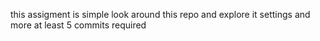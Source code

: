 this assigment is simple look around this repo and explore it settings and more at least 5 commits required
